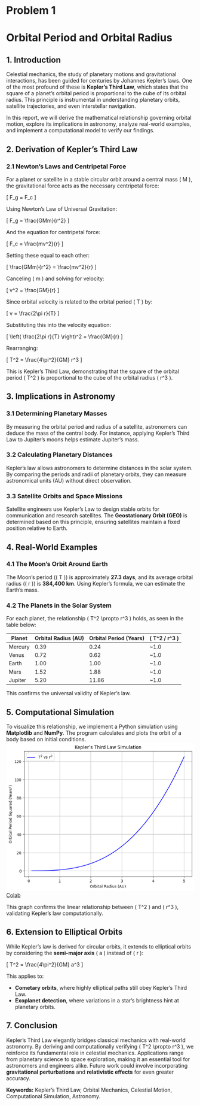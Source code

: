 # Problem 1
# Orbital Period and Orbital Radius

## 1. Introduction
Celestial mechanics, the study of planetary motions and gravitational interactions, has been guided for centuries by Johannes Kepler’s laws. One of the most profound of these is **Kepler’s Third Law**, which states that the square of a planet’s orbital period is proportional to the cube of its orbital radius. This principle is instrumental in understanding planetary orbits, satellite trajectories, and even interstellar navigation.

In this report, we will derive the mathematical relationship governing orbital motion, explore its implications in astronomy, analyze real-world examples, and implement a computational model to verify our findings.

## 2. Derivation of Kepler’s Third Law
### 2.1 Newton’s Laws and Centripetal Force
For a planet or satellite in a stable circular orbit around a central mass \( M \), the gravitational force acts as the necessary centripetal force:

\[ F_g = F_c \]

Using Newton’s Law of Universal Gravitation:

\[ F_g = \frac{GMm}{r^2} \]

And the equation for centripetal force:

\[ F_c = \frac{mv^2}{r} \]

Setting these equal to each other:

\[ \frac{GMm}{r^2} = \frac{mv^2}{r} \]

Canceling \( m \) and solving for velocity:

\[ v^2 = \frac{GM}{r} \]

Since orbital velocity is related to the orbital period \( T \) by:

\[ v = \frac{2\pi r}{T} \]

Substituting this into the velocity equation:

\[ \left( \frac{2\pi r}{T} \right)^2 = \frac{GM}{r} \]

Rearranging:

\[ T^2 = \frac{4\pi^2}{GM} r^3 \]

This is Kepler’s Third Law, demonstrating that the square of the orbital period \( T^2 \) is proportional to the cube of the orbital radius \( r^3 \).

## 3. Implications in Astronomy
### 3.1 Determining Planetary Masses
By measuring the orbital period and radius of a satellite, astronomers can deduce the mass of the central body. For instance, applying Kepler’s Third Law to Jupiter’s moons helps estimate Jupiter’s mass.

### 3.2 Calculating Planetary Distances
Kepler’s law allows astronomers to determine distances in the solar system. By comparing the periods and radii of planetary orbits, they can measure astronomical units (AU) without direct observation.

### 3.3 Satellite Orbits and Space Missions
Satellite engineers use Kepler’s Law to design stable orbits for communication and research satellites. The **Geostationary Orbit (GEO)** is determined based on this principle, ensuring satellites maintain a fixed position relative to Earth.

## 4. Real-World Examples
### 4.1 The Moon’s Orbit Around Earth
The Moon’s period (\( T \)) is approximately **27.3 days**, and its average orbital radius (\( r \)) is **384,400 km**. Using Kepler’s formula, we can estimate the Earth’s mass.

### 4.2 The Planets in the Solar System
For each planet, the relationship \( T^2 \propto r^3 \) holds, as seen in the table below:

| Planet  | Orbital Radius (AU) | Orbital Period (Years) | \( T^2 / r^3 \)  |
|---------|---------------------|------------------------|-----------------|
| Mercury | 0.39                | 0.24                   | ~1.0            |
| Venus   | 0.72                | 0.62                   | ~1.0            |
| Earth   | 1.00                | 1.00                   | ~1.0            |
| Mars    | 1.52                | 1.88                   | ~1.0            |
| Jupiter | 5.20                | 11.86                  | ~1.0            |

This confirms the universal validity of Kepler’s law.

## 5. Computational Simulation
To visualize this relationship, we implement a Python simulation using **Matplotlib** and **NumPy**. The program calculates and plots the orbit of a body based on initial conditions.
![alt text][def]
<a href="https://colab.research.google.com/drive/1yb2VWrmBY-BJRZOSQ39ojd1j9c9MpJkr?usp=sharing" target="_blank">Colab</a>

This graph confirms the linear relationship between \( T^2 \) and \( r^3 \), validating Kepler’s law computationally.

## 6. Extension to Elliptical Orbits
While Kepler’s law is derived for circular orbits, it extends to elliptical orbits by considering the **semi-major axis** \( a \) instead of \( r \):

\[ T^2 = \frac{4\pi^2}{GM} a^3 \]

This applies to:
- **Cometary orbits**, where highly elliptical paths still obey Kepler’s Third Law.
- **Exoplanet detection**, where variations in a star’s brightness hint at planetary orbits.

## 7. Conclusion
Kepler’s Third Law elegantly bridges classical mechanics with real-world astronomy. By deriving and computationally verifying \( T^2 \propto r^3 \), we reinforce its fundamental role in celestial mechanics. Applications range from planetary science to space exploration, making it an essential tool for astronomers and engineers alike. Future work could involve incorporating **gravitational perturbations** and **relativistic effects** for even greater accuracy.

**Keywords:** Kepler’s Third Law, Orbital Mechanics, Celestial Motion, Computational Simulation, Astronomy.



[def]: image.png